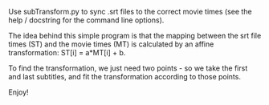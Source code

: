 Use subTransform.py to sync .srt files to the correct movie times
(see the help / docstring for the command line options).

The idea behind this simple program is that the mapping between the 
srt file times (ST) and the movie times (MT) is calculated by an affine transformation:
ST[i] = a*MT[i]  + b.

To find  the transformation, we just need two points - so we take the first and last
subtitles, and fit the transformation according to those points.

Enjoy!

